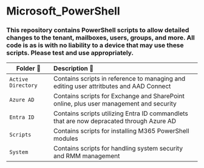 # Microsoft_PowerShell
### This repository contains PowerShell scripts to allow detailed changes to the tenant, mailboxes, users, groups, and more. All code is as is with no liability to a device that may use these scripts. Please test and use appropriately.

| **Folder 📂** | **Description 📄** |
| --- | :--- | 
| `Active Directory` | Contains scripts in reference to managing and editing user attritbutes and AAD Connect  |
| `Azure AD` | Contains scripts for Exchange and SharePoint online, plus user management and security |
| `Entra ID` | Contains scripts utilizing Entra ID commandlets that are now depracated through Azure AD |
| `Scripts` | Contains scripts for installing M365 PowerShell modules |
| `System` | Contains scripts for handling system security and RMM management |
